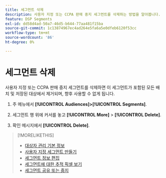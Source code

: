 ```yaml
---
title: 세그먼트 삭제
description: 사용자 지정 또는 CCPA 판매 중지 세그먼트를 삭제하는 방법을 알아봅니다.
feature: DSP Segments
exl-id: dd58d4ad-50a7-46d5-b644-77aa481f15ba
source-git-commit: 1c13874967ec4ad264e5fa6a5e0dfeb6120f53cc
workflow-type: tm+mt
source-wordcount: '86'
ht-degree: 0%

---
```


# 세그먼트 삭제

사용자 지정 또는 CCPA 판매 중지 세그먼트를 삭제하면 이 세그먼트가 포함된 모든 배치 및 저장된 대상에서 제거되며, 향후 사용할 수 없게 됩니다.

1. 주 메뉴에서 **[!UICONTROL Audiences]>[!UICONTROL Segments]**.

1. 세그먼트 행 위에 커서를 놓고 **[!UICONTROL More]** > **[!UICONTROL Delete]**.

1. 확인 메시지에서 **[!UICONTROL Delete]**.

>[!MORELIKETHIS]
>
>* [대상자 관리 기본 정보](audience-about.md)
>* [사용자 지정 세그먼트 만들기](custom-segment-create.md)
>* [세그먼트 정보 편집](segment-edit.md)
>* [세그먼트에 대한 추적 픽셀 보기](segment-view-pixels.md)
>* [세그먼트 공유 또는 중지](segment-share.md)

